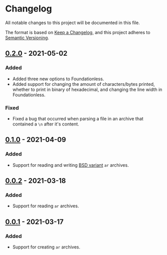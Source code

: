 # Changelog

All notable changes to this project will be documented in this file.

The format is based on [Keep a Changelog](https://keepachangelog.com/en/1.0.0/),
and this project adheres to [Semantic Versioning](https://semver.org/spec/v2.0.0.html).

## [0.2.0](https://github.com/LebJe/ArArchiveKit/releases/tag/0.2.0) - 2021-05-02

### Added

-   Added three new options to Foundationless.
-   Added support for changing the amount of characters/bytes printed, whether to print in binary of hexadecimal, and changing the line width in Foundationless.

### Fixed

-   Fixed a bug that occurred when parsing a file in an archive that contained a `\n` after it's content.

## [0.1.0](https://github.com/LebJe/ArArchiveKit/releases/tag/0.1.0) - 2021-04-09

### Added

-   Support for reading and writing [BSD variant](https://www.freebsd.org/cgi/man.cgi?query=ar&sektion=5) `ar` archives.

## [0.0.2](https://github.com/LebJe/ArArchiveKit/releases/tag/0.0.2) - 2021-03-18

### Added

-   Support for reading `ar` archives.

## [0.0.1](https://github.com/LebJe/ArArchiveKit/releases/tag/0.0.1) - 2021-03-17

### Added

-   Support for creating `ar` archives.

